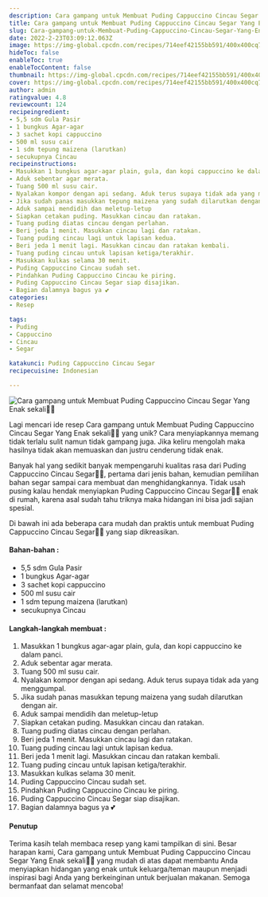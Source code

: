 ```yaml
---
description: Cara gampang untuk Membuat Puding Cappuccino Cincau Segar Yang Enak sekali"
title: Cara gampang untuk Membuat Puding Cappuccino Cincau Segar Yang Enak sekali
slug: Cara-gampang-untuk-Membuat-Puding-Cappuccino-Cincau-Segar-Yang-Enak-sekali
date: 2022-2-23T03:09:12.063Z
image: https://img-global.cpcdn.com/recipes/714eef42155bb591/400x400cq70/photo.jpg
hideToc: false
enableToc: true
enableTocContent: false
thumbnail: https://img-global.cpcdn.com/recipes/714eef42155bb591/400x400cq70/photo.jpg
cover: https://img-global.cpcdn.com/recipes/714eef42155bb591/400x400cq70/photo.jpg
author: admin
ratingvalue: 4.8
reviewcount: 124
recipeingredient:
- 5,5 sdm Gula Pasir
- 1 bungkus Agar-agar
- 3 sachet kopi cappuccino
- 500 ml susu cair
- 1 sdm tepung maizena (larutkan)
- secukupnya Cincau
recipeinstructions:
- Masukkan 1 bungkus agar-agar plain, gula, dan kopi cappuccino ke dalam panci.
- Aduk sebentar agar merata.
- Tuang 500 ml susu cair.
- Nyalakan kompor dengan api sedang. Aduk terus supaya tidak ada yang menggumpal.
- Jika sudah panas masukkan tepung maizena yang sudah dilarutkan dengan air.
- Aduk sampai mendidih dan meletup-letup
- Siapkan cetakan puding. Masukkan cincau dan ratakan.
- Tuang puding diatas cincau dengan perlahan.
- Beri jeda 1 menit. Masukkan cincau lagi dan ratakan.
- Tuang puding cincau lagi untuk lapisan kedua.
- Beri jeda 1 menit lagi. Masukkan cincau dan ratakan kembali.
- Tuang puding cincau untuk lapisan ketiga/terakhir.
- Masukkan kulkas selama 30 menit.
- Puding Cappuccino Cincau sudah set.
- Pindahkan Puding Cappuccino Cincau ke piring.
- Puding Cappuccino Cincau Segar siap disajikan.
- Bagian dalamnya bagus ya 💕
categories:
- Resep

tags:
- Puding
- Cappuccino
- Cincau
- Segar

katakunci: Puding Cappuccino Cincau Segar
recipecuisine: Indonesian

---
```


![Cara gampang untuk Membuat Puding Cappuccino Cincau Segar Yang Enak sekali👩‍🍳](https://img-global.cpcdn.com/recipes/714eef42155bb591/400x400cq70/photo.jpg)

Lagi mencari ide resep Cara gampang untuk Membuat Puding Cappuccino Cincau Segar Yang Enak sekali👩‍🍳 yang unik? Cara menyiapkannya memang tidak terlalu sulit namun tidak gampang juga. Jika keliru mengolah maka hasilnya tidak akan memuaskan dan justru cenderung tidak enak.

Banyak hal yang sedikit banyak mempengaruhi kualitas rasa dari Puding Cappuccino Cincau Segar👩‍🍳, pertama dari jenis bahan, kemudian pemilihan bahan segar sampai cara membuat dan menghidangkannya. Tidak usah pusing kalau hendak menyiapkan Puding Cappuccino Cincau Segar👩‍🍳 enak di rumah, karena asal sudah tahu triknya maka hidangan ini bisa jadi sajian spesial.

Di bawah ini ada beberapa cara mudah dan praktis untuk membuat Puding Cappuccino Cincau Segar👩‍🍳 yang siap dikreasikan.

<!--inarticleads1-->

#### Bahan-bahan :

- 5,5 sdm Gula Pasir
- 1 bungkus Agar-agar
- 3 sachet kopi cappuccino
- 500 ml susu cair
- 1 sdm tepung maizena (larutkan)
- secukupnya Cincau

<!--inarticleads2-->

#### Langkah-langkah membuat :

1. Masukkan 1 bungkus agar-agar plain, gula, dan kopi cappuccino ke dalam panci.
1. Aduk sebentar agar merata.
1. Tuang 500 ml susu cair.
1. Nyalakan kompor dengan api sedang. Aduk terus supaya tidak ada yang menggumpal.
1. Jika sudah panas masukkan tepung maizena yang sudah dilarutkan dengan air.
1. Aduk sampai mendidih dan meletup-letup
1. Siapkan cetakan puding. Masukkan cincau dan ratakan.
1. Tuang puding diatas cincau dengan perlahan.
1. Beri jeda 1 menit. Masukkan cincau lagi dan ratakan.
1. Tuang puding cincau lagi untuk lapisan kedua.
1. Beri jeda 1 menit lagi. Masukkan cincau dan ratakan kembali.
1. Tuang puding cincau untuk lapisan ketiga/terakhir.
1. Masukkan kulkas selama 30 menit.
1. Puding Cappuccino Cincau sudah set.
1. Pindahkan Puding Cappuccino Cincau ke piring.
1. Puding Cappuccino Cincau Segar siap disajikan.
1. Bagian dalamnya bagus ya 💕

#### Penutup

Terima kasih telah membaca resep yang kami tampilkan di sini. Besar harapan kami, Cara gampang untuk Membuat Puding Cappuccino Cincau Segar Yang Enak sekali👩‍🍳 yang mudah di atas dapat membantu Anda menyiapkan hidangan yang enak untuk keluarga/teman maupun menjadi inspirasi bagi Anda yang berkeinginan untuk berjualan makanan. Semoga bermanfaat dan selamat mencoba!